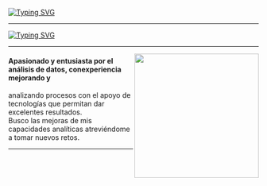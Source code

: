 <a href="https://git.io/typing-svg"><img src="https://readme-typing-svg.herokuapp.com?font=Montserrat&weight=900&size=50&duration=1000&pause=2000&color=001AE6&vCenter=true&random=false&width=435&lines=DATA+ANALYTICS" alt="Typing SVG" /></a>


------------



<a href="https://git.io/typing-svg"><img src="https://readme-typing-svg.herokuapp.com?font=Montserrat&weight=800&size=30&duration=6000&pause=2000&color=001AE6&vCenter=true&random=false&width=435&lines=SOBRE+MI%3A" alt="Typing SVG" /></a>

------------
<picture> <img align="right" src="https://img.freepik.com/vector-gratis/composicion-isometrica-analisis-ciencia-big-data_1284-54449.jpg?w=740&t=st=1707431656~exp=1707432256~hmac=1524fa982bc695bc55310c7abf5d41600792b8af54ff6829271be015ad81d163" width = 250px></picture> <p >

#### Apasionado y entusiasta por el análisis de datos, conexperiencia mejorando y
analizando procesos con el apoyo de tecnologías que permitan dar excelentes resultados.<br> Busco las mejoras de mis capacidades analíticas atreviéndome a tomar nuevos retos.

------------
